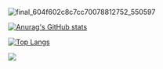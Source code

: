 ![final_604f602c8c7cc70078812752_550597](https://user-images.githubusercontent.com/78216950/111160742-c56cb800-8570-11eb-9c0c-f7cef98ac47b.gif)

[![Anurag's GitHub stats](https://github-readme-stats.vercel.app/api?username=ShadowbreakerGD&count_private=true)](https://github.com/anuraghazra/github-readme-stats)

[![Top Langs](https://github-readme-stats.vercel.app/api/top-langs/?username=ShadowbreakerGD&layout=compact&count_private=true)](https://github.com/anuraghazra/github-readme-stats)

![](https://komarev.com/ghpvc/?username=ShadowbreakerGD)
